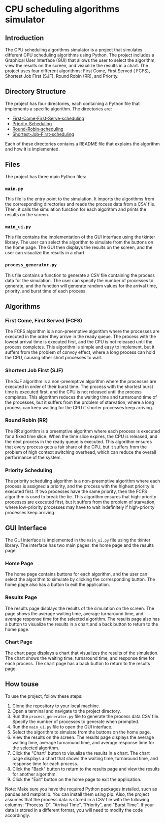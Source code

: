 # CPU scheduling algorithms simulator
## Introduction

The CPU scheduling algorithms simulator is a project that simulates different CPU scheduling algorithms using Python.
The project includes a Graphical User Interface (GUI) that allows the user to select the algorithm, view the results on
the screen, and visualize the results in a chart. The project uses four different algorithms: First Come, First Served (
FCFS), Shortest Job First (SJF), Round Robin (RR), and Priority.

## Directory Structure

The project has four directories, each containing a Python file that implements a specific algorithm. The directories
are:

- [First-Come-First-Serve-scheduling](https://github.com/MojTabaa4/os-scheduling-algorithms/tree/main/First-Come-First-Serve-scheduling)
- [Priority-Scheduling](https://github.com/MojTabaa4/os-scheduling-algorithms/tree/main/Priority-Scheduling)
- [Round-Robin-scheduling](https://github.com/MojTabaa4/os-scheduling-algorithms/tree/main/Round-Robin-scheduling)
- [Shortest-Job-First-scheduling](https://github.com/MojTabaa4/os-scheduling-algorithms/tree/main/Shortest-Job-First-scheduling)

Each of these directories contains a README file that explains the algorithm and how it is implemented.

## Files

The project has three main Python files:

### `main.py`

This file is the entry point to the simulation. It imports the algorithms from the corresponding directories and reads
the process data from a CSV file. Then, it calls the simulation function for each algorithm and prints the results on
the screen.

### `main_ui.py`

This file contains the implementation of the GUI interface using the tkinter library. The user can select the algorithm
to simulate from the buttons on the home page. The GUI then displays the results on the screen, and the user can
visualize the results in a chart.

### `process_generator.py`

This file contains a function to generate a CSV file containing the process data for the simulation. The user can specify
the number of processes to generate, and the function will generate random values for the arrival time, priority, and
burst time of each process.

## Algorithms

### First Come, First Served (FCFS)

The FCFS algorithm is a non-preemptive algorithm where the processes are executed in the order they arrive in the ready
queue. The process with the lowest arrival time is executed first, and the CPU is not released until the process
completes. This algorithm is simple and easy to implement, but it suffers from the problem of convoy effect, where a
long process can hold the CPU, causing other short processes to wait.

### Shortest Job First (SJF)

The SJF algorithm is a non-preemptive algorithm where the processes are executed in order of their burst time. The
process with the shortest burst time is executed first, and the CPU is not released until the process completes. This
algorithm reduces the waiting time and turnaround time of the processes, but it suffers from the problem of starvation,
where a long process can keep waiting for the CPU if shorter processes keep arriving.

### Round Robin (RR)

The RR algorithm is a preemptive algorithm where each process is executed for a fixed time slice. When the time slice
expires, the CPU is released, and the next process in the ready queue is executed. This algorithm ensures that every
process gets a fair share of the CPU, but it suffers from the problem of high context switching overhead, which can
reduce the overall performance of the system.

### Priority Scheduling

The priority scheduling algorithm is a non-preemptive algorithm where each process is assigned a priority, and the
process with the highest priority is executed first. If two processes have the same priority, then the FCFS algorithm is
used to break the tie. This algorithm ensures that high-priority processes are executed first, but it suffers from the
problem of starvation, where low-priority processes may have to wait indefinitely if high-priority processes keep
arriving.

## GUI Interface

The GUI interface is implemented in the `main_ui.py` file using the tkinter library. The interface has two main pages:
the home page and the results page.

### Home Page

The home page contains buttons for each algorithm, and the user can select the algorithm to simulate by clicking the
corresponding button. The home page also has a button to exit the application.

### Results Page

The results page displays the results of the simulation on the screen. The page shows the average waiting time, average
turnaround time, and average response time for the selected algorithm. The results page also has a button to visualize
the results in a chart and a back button to return to the home page.

### Chart Page

The chart page displays a chart that visualizes the results of the simulation. The chart shows the waiting time,
turnaround time, and response time for each process. The chart page has a back button to return to the results page.

## How touse

To use the project, follow these steps:

1. Clone the repository to your local machine.
2. Open a terminal and navigate to the project directory.
3. Run the `process_generator.py` file to generate the process data CSV file. Specify the number of processes to
   generate when prompted.
4. Run the `main_ui.py` file to open the GUI interface.
5. Select the algorithm to simulate from the buttons on the home page.
6. View the results on the screen. The results page displays the average waiting time, average turnaround time, and
   average response time for the selected algorithm.
7. Click the "Chart" button to visualize the results in a chart. The chart page displays a chart that shows the waiting
   time, turnaround time, and response time for each process.
8. Click the "Back" button to return to the results page and view the results for another algorithm.
9. Click the "Exit" button on the home page to exit the application.

Note: Make sure you have the required Python packages installed, such as pandas and matplotlib. You can install them
using pip. Also, the project assumes that the process data is stored in a CSV file with the following columns: "Process
ID", "Arrival Time", "Priority", and "Burst Time". If your data is stored in a different format, you will need to modify
the code accordingly.